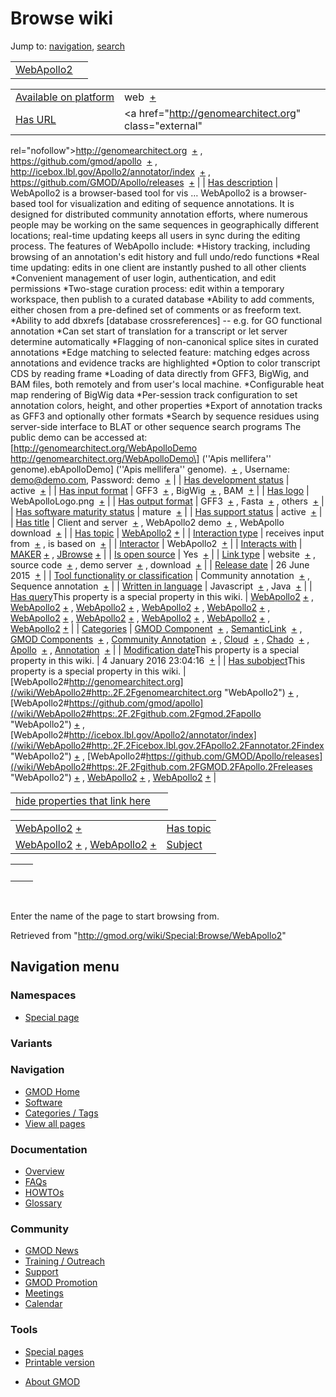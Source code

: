 <div id="mw-page-base" class="noprint">

</div>

<div id="mw-head-base" class="noprint">

</div>

<div id="content" class="mw-body" role="main">

<span id="top"></span>

<div id="mw-js-message" style="display:none;">

</div>



# <span dir="auto">Browse wiki</span>

<div id="bodyContent">

<div id="contentSub">

</div>

<div id="jump-to-nav" class="mw-jump">

Jump to: [navigation](#mw-navigation), [search](#p-search)

</div>

<div id="mw-content-text">

|                                             |     |
|---------------------------------------------|-----|
| [WebApollo2](/wiki/WebApollo2 "WebApollo2") |     |

|  |  |
|----|----|
| [Available on platform](/wiki/Property:Available_on_platform "Property:Available on platform") | <span class="smwb-value">web  <span class="smwsearch">[+](/wiki/Special:SearchByProperty/Available-20on-20platform/web "Special:SearchByProperty/Available-20on-20platform/web")</span></span> |
| [Has URL](/wiki/Property:Has_URL "Property:Has URL") | <span class="smwb-value"><a href="http://genomearchitect.org" class="external"
rel="nofollow">http://genomearchitect.org</a>  <span class="smwsearch">[+](/wiki/Special:SearchByProperty/Has-20URL/http:-2F-2Fgenomearchitect.org "Special:SearchByProperty/Has-20URL/http:-2F-2Fgenomearchitect.org")</span></span> , <span class="smwb-value"><a href="https://github.com/gmod/apollo" class="external"
rel="nofollow">https://github.com/gmod/apollo</a>  <span class="smwsearch">[+](/wiki/Special:SearchByProperty/Has-20URL/https:-2F-2Fgithub.com-2Fgmod-2Fapollo "Special:SearchByProperty/Has-20URL/https:-2F-2Fgithub.com-2Fgmod-2Fapollo")</span></span> , <span class="smwb-value"><a href="http://icebox.lbl.gov/Apollo2/annotator/index" class="external"
rel="nofollow">http://icebox.lbl.gov/Apollo2/annotator/index</a>  <span class="smwsearch">[+](/wiki/Special:SearchByProperty/Has-20URL/http:-2F-2Ficebox.lbl.gov-2FApollo2-2Fannotator-2Findex "Special:SearchByProperty/Has-20URL/http:-2F-2Ficebox.lbl.gov-2FApollo2-2Fannotator-2Findex")</span></span> , <span class="smwb-value"><a href="https://github.com/GMOD/Apollo/releases" class="external"
rel="nofollow">https://github.com/GMOD/Apollo/releases</a>  <span class="smwsearch">[+](/wiki/Special:SearchByProperty/Has-20URL/https:-2F-2Fgithub.com-2FGMOD-2FApollo-2Freleases "Special:SearchByProperty/Has-20URL/https:-2F-2Fgithub.com-2FGMOD-2FApollo-2Freleases")</span></span> |
| [Has description](/wiki/Property:Has_description "Property:Has description") | <span class="smwb-value">WebApollo2 is a browser-based tool for vis<span class="smw-highlighter" data-type="2" state="persistent" data-title="Information"><span class="smwtext"> … </span><span class="smwttcontent">WebApollo2 is a browser-based tool for visualization and editing of sequence annotations. It is designed for distributed community annotation efforts, where numerous people may be working on the same sequences in geographically different locations; real-time updating keeps all users in sync during the editing process. The features of WebApollo include: \*History tracking, including browsing of an annotation's edit history and full undo/redo functions \*Real time updating: edits in one client are instantly pushed to all other clients \*Convenient management of user login, authentication, and edit permissions \*Two-stage curation process: edit within a temporary workspace, then publish to a curated database \*Ability to add comments, either chosen from a pre-defined set of comments or as freeform text. \*Ability to add dbxrefs \[database crossreferences\] -- e.g. for GO functional annotation \*Can set start of translation for a transcript or let server determine automatically \*Flagging of non-canonical splice sites in curated annotations \*Edge matching to selected feature: matching edges across annotations and evidence tracks are highlighted \*Option to color transcript CDS by reading frame \*Loading of data directly from GFF3, BigWig, and BAM files, both remotely and from user's local machine. \*Configurable heat map rendering of BigWig data \*Per-session track configuration to set annotation colors, height, and other properties \*Export of annotation tracks as GFF3 and optionally other formats \*Search by sequence residues using server-side interface to BLAT or other sequence search programs The public demo can be accessed at: \[http://genomearchitect.org/WebApolloDemo http://genomearchitect.org/WebApolloDemo\] (''Apis mellifera'' genome).</span></span>ebApolloDemo\] (''Apis mellifera'' genome).  <span class="smwsearch">[+](/mediawiki/index.php?title=Special:SearchByProperty&x=Has-20description%2FWebApollo2-20is-20a-20browser-2Dbased-20tool-20for-20visualization-20and-20editing-20of-20sequence-20annotations.-20It-20is-20designed-20for-20distributed-20community-20annotation-20efforts%2C-20where-20numerous-20people-20may-20be-20working-20on-20the-20same-20sequences-20in-20geographically-20different-20locations%3B-20real-2Dtime-20updating-20keeps-20all-20users-20in-20sync-20during-20the-20editing-20process.-0A-0AThe-20features-20of-20WebApollo-20include%3A-0A-0A%2AHistory-20tracking%2C-20including-20browsing-20of-20an-20annotation%27s-20edit-20history-20and-20full-20undo-2Fredo-20functions-0A%2AReal-20time-20updating%3A-20edits-20in-20one-20client-20are-20instantly-20pushed-20to-20all-20other-20clients-0A%2AConvenient-20management-20of-20user-20login%2C-20authentication%2C-20and-20edit-20permissions-0A%2ATwo-2Dstage-20curation-20process%3A-20edit-20within-20a-20temporary-20workspace%2C-20then-20publish-20to-20a-20curated-20database-0A%2AAbility-20to-20add-20comments%2C-20either-20chosen-20from-20a-20pre-2Ddefined-20set-20of-20comments-20or-20as-20freeform-20text.-0A%2AAbility-20to-20add-20dbxrefs-20-5Bdatabase-20crossreferences-5D-20-2D-2D-20e.g.-20for-20GO-20functional-20annotation-0A%2ACan-20set-20start-20of-20translation-20for-20a-20transcript-20or-20let-20server-20determine-20automatically-0A%2AFlagging-20of-20non-2Dcanonical-20splice-20sites-20in-20curated-20annotations-0A%2AEdge-20matching-20to-20selected-20feature%3A-20matching-20edges-20across-20annotations-20and-20evidence-20tracks-20are-20highlighted-0A%2AOption-20to-20color-20transcript-20CDS-20by-20reading-20frame-0A%2ALoading-20of-20data-20directly-20from-20GFF3%2C-20BigWig%2C-20and-20BAM-20files%2C-20both-20remotely-20and-20from-20user%27s-20local-20machine.-0A%2AConfigurable-20heat-20map-20rendering-20of-20BigWig-20data-0A%2APer-2Dsession-20track-20configuration-20to-20set-20annotation-20colors%2C-20height%2C-20and-20other-20properties-0A%2AExport-20of-20annotation-20tracks-20as-20GFF3-20and-20optionally-20other-20formats-0A%2ASearch-20by-20sequence-20residues-20using-20server-2Dside-20interface-20to-20BLAT-20or-20other-20sequence-20search-20programs-0A-0AThe-20public-20demo-20can-20be-20accessed-20at%3A-20-5Bhttp%3A-2F-2Fgenomearchitect.org-2FWebApolloDemo-20http%3A-2F-2Fgenomearchitect.org-2FWebApolloDemo-5D-20%28-27-27Apis-20mellifera-27-27-20genome%29. "Special:SearchByProperty")</span></span> , <span class="smwb-value">Username: demo@demo.com, Password: demo  <span class="smwsearch">[+](/wiki/Special:SearchByProperty/Has-20description/Username:-20demo@demo.com,-20Password:-20demo "Special:SearchByProperty/Has-20description/Username:-20demo@demo.com,-20Password:-20demo")</span></span> |
| [Has development status](/wiki/Property:Has_development_status "Property:Has development status") | <span class="smwb-value">active  <span class="smwsearch">[+](/wiki/Special:SearchByProperty/Has-20development-20status/active "Special:SearchByProperty/Has-20development-20status/active")</span></span> |
| [Has input format](/wiki/Property:Has_input_format "Property:Has input format") | <span class="smwb-value">GFF3  <span class="smwsearch">[+](/wiki/Special:SearchByProperty/Has-20input-20format/GFF3 "Special:SearchByProperty/Has-20input-20format/GFF3")</span></span> , <span class="smwb-value">BigWig  <span class="smwsearch">[+](/wiki/Special:SearchByProperty/Has-20input-20format/BigWig "Special:SearchByProperty/Has-20input-20format/BigWig")</span></span> , <span class="smwb-value">BAM  <span class="smwsearch">[+](/wiki/Special:SearchByProperty/Has-20input-20format/BAM "Special:SearchByProperty/Has-20input-20format/BAM")</span></span> |
| [Has logo](/wiki/Property:Has_logo "Property:Has logo") | <span class="smwb-value">WebApolloLogo.png  <span class="smwsearch">[+](/wiki/Special:SearchByProperty/Has-20logo/WebApolloLogo.png "Special:SearchByProperty/Has-20logo/WebApolloLogo.png")</span></span> |
| [Has output format](/wiki/Property:Has_output_format "Property:Has output format") | <span class="smwb-value">GFF3  <span class="smwsearch">[+](/wiki/Special:SearchByProperty/Has-20output-20format/GFF3 "Special:SearchByProperty/Has-20output-20format/GFF3")</span></span> , <span class="smwb-value">Fasta  <span class="smwsearch">[+](/wiki/Special:SearchByProperty/Has-20output-20format/Fasta "Special:SearchByProperty/Has-20output-20format/Fasta")</span></span> , <span class="smwb-value">others  <span class="smwsearch">[+](/wiki/Special:SearchByProperty/Has-20output-20format/others "Special:SearchByProperty/Has-20output-20format/others")</span></span> |
| [Has software maturity status](/wiki/Property:Has_software_maturity_status "Property:Has software maturity status") | <span class="smwb-value">mature  <span class="smwsearch">[+](/wiki/Special:SearchByProperty/Has-20software-20maturity-20status/mature "Special:SearchByProperty/Has-20software-20maturity-20status/mature")</span></span> |
| [Has support status](/wiki/Property:Has_support_status "Property:Has support status") | <span class="smwb-value">active  <span class="smwsearch">[+](/wiki/Special:SearchByProperty/Has-20support-20status/active "Special:SearchByProperty/Has-20support-20status/active")</span></span> |
| [Has title](/wiki/Property:Has_title "Property:Has title") | <span class="smwb-value">Client and server  <span class="smwsearch">[+](/wiki/Special:SearchByProperty/Has-20title/Client-20and-20server "Special:SearchByProperty/Has-20title/Client-20and-20server")</span></span> , <span class="smwb-value">WebApollo2 demo  <span class="smwsearch">[+](/wiki/Special:SearchByProperty/Has-20title/WebApollo2-20demo "Special:SearchByProperty/Has-20title/WebApollo2-20demo")</span></span> , <span class="smwb-value">WebApollo download  <span class="smwsearch">[+](/wiki/Special:SearchByProperty/Has-20title/WebApollo-20download "Special:SearchByProperty/Has-20title/WebApollo-20download")</span></span> |
| [Has topic](/wiki/Property:Has_topic "Property:Has topic") | <span class="smwb-value">[WebApollo2](/wiki/WebApollo2 "WebApollo2") <span class="smwbrowse">[+](/wiki/Special:Browse/WebApollo2 "Special:Browse/WebApollo2")</span></span> |
| [Interaction type](/wiki/Property:Interaction_type "Property:Interaction type") | <span class="smwb-value">receives input from  <span class="smwsearch">[+](/wiki/Special:SearchByProperty/Interaction-20type/receives-20input-20from "Special:SearchByProperty/Interaction-20type/receives-20input-20from")</span></span> , <span class="smwb-value">is based on  <span class="smwsearch">[+](/wiki/Special:SearchByProperty/Interaction-20type/is-20based-20on "Special:SearchByProperty/Interaction-20type/is-20based-20on")</span></span> |
| <a
href="/mediawiki/index.php?title=Property:Interactor&amp;action=edit&amp;redlink=1"
class="new"
title="Property:Interactor (page does not exist)">Interactor</a> | <span class="smwb-value">WebApollo2  <span class="smwsearch">[+](/wiki/Special:SearchByProperty/Interactor/WebApollo2 "Special:SearchByProperty/Interactor/WebApollo2")</span></span> |
| [Interacts with](/wiki/Property:Interacts_with "Property:Interacts with") | <span class="smwb-value">[MAKER](/wiki/MAKER "MAKER") <span class="smwbrowse">[+](/wiki/Special:Browse/MAKER "Special:Browse/MAKER")</span></span> , <span class="smwb-value">[JBrowse](/wiki/JBrowse "JBrowse") <span class="smwbrowse">[+](/wiki/Special:Browse/JBrowse "Special:Browse/JBrowse")</span></span> |
| [Is open source](/wiki/Property:Is_open_source "Property:Is open source") | <span class="smwb-value">Yes  <span class="smwsearch">[+](/wiki/Special:SearchByProperty/Is-20open-20source/Yes "Special:SearchByProperty/Is-20open-20source/Yes")</span></span> |
| [Link type](/wiki/Property:Link_type "Property:Link type") | <span class="smwb-value">website  <span class="smwsearch">[+](/wiki/Special:SearchByProperty/Link-20type/website "Special:SearchByProperty/Link-20type/website")</span></span> , <span class="smwb-value">source code  <span class="smwsearch">[+](/wiki/Special:SearchByProperty/Link-20type/source-20code "Special:SearchByProperty/Link-20type/source-20code")</span></span> , <span class="smwb-value">demo server  <span class="smwsearch">[+](/wiki/Special:SearchByProperty/Link-20type/demo-20server "Special:SearchByProperty/Link-20type/demo-20server")</span></span> , <span class="smwb-value">download  <span class="smwsearch">[+](/wiki/Special:SearchByProperty/Link-20type/download "Special:SearchByProperty/Link-20type/download")</span></span> |
| [Release date](/wiki/Property:Release_date "Property:Release date") | <span class="smwb-value">26 June 2015  <span class="smwsearch">[+](/wiki/Special:SearchByProperty/Release-20date/26-20June-202015 "Special:SearchByProperty/Release-20date/26-20June-202015")</span></span> |
| [Tool functionality or classification](/wiki/Property:Tool_functionality_or_classification "Property:Tool functionality or classification") | <span class="smwb-value">Community annotation  <span class="smwsearch">[+](/wiki/Special:SearchByProperty/Tool-20functionality-20or-20classification/Community-20annotation "Special:SearchByProperty/Tool-20functionality-20or-20classification/Community-20annotation")</span></span> , <span class="smwb-value">Sequence annotation  <span class="smwsearch">[+](/wiki/Special:SearchByProperty/Tool-20functionality-20or-20classification/Sequence-20annotation "Special:SearchByProperty/Tool-20functionality-20or-20classification/Sequence-20annotation")</span></span> |
| [Written in language](/wiki/Property:Written_in_language "Property:Written in language") | <span class="smwb-value">Javascript  <span class="smwsearch">[+](/wiki/Special:SearchByProperty/Written-20in-20language/Javascript "Special:SearchByProperty/Written-20in-20language/Javascript")</span></span> , <span class="smwb-value">Java  <span class="smwsearch">[+](/wiki/Special:SearchByProperty/Written-20in-20language/Java "Special:SearchByProperty/Written-20in-20language/Java")</span></span> |
| <span class="smw-highlighter" data-type="1" state="inline" data-title="Property"><span class="smwbuiltin">[Has query](/wiki/Property:Has_query "Property:Has query")</span><span class="smwttcontent">This property is a special property in this wiki.</span></span> | <span class="smwb-value">[WebApollo2](/wiki/WebApollo2#_QUERYaf858bdcd44544784316c4f4fa505244 "WebApollo2") <span class="smwbrowse">[+](/wiki/Special:Browse/WebApollo2-23_QUERYaf858bdcd44544784316c4f4fa505244 "Special:Browse/WebApollo2-23 QUERYaf858bdcd44544784316c4f4fa505244")</span></span> , <span class="smwb-value">[WebApollo2](/wiki/WebApollo2#_QUERYa88f1a421c6cda2e520370fb0279263c "WebApollo2") <span class="smwbrowse">[+](/wiki/Special:Browse/WebApollo2-23_QUERYa88f1a421c6cda2e520370fb0279263c "Special:Browse/WebApollo2-23 QUERYa88f1a421c6cda2e520370fb0279263c")</span></span> , <span class="smwb-value">[WebApollo2](/wiki/WebApollo2#_QUERY24c1a1dd7d392cf25d87a99bf3497e54 "WebApollo2") <span class="smwbrowse">[+](/wiki/Special:Browse/WebApollo2-23_QUERY24c1a1dd7d392cf25d87a99bf3497e54 "Special:Browse/WebApollo2-23 QUERY24c1a1dd7d392cf25d87a99bf3497e54")</span></span> , <span class="smwb-value">[WebApollo2](/wiki/WebApollo2#_QUERY259981d33d1594d5e67691e25dda5e09 "WebApollo2") <span class="smwbrowse">[+](/wiki/Special:Browse/WebApollo2-23_QUERY259981d33d1594d5e67691e25dda5e09 "Special:Browse/WebApollo2-23 QUERY259981d33d1594d5e67691e25dda5e09")</span></span> , <span class="smwb-value">[WebApollo2](/wiki/WebApollo2#_QUERY53cbf5446aa0764a7dab2377b259749a "WebApollo2") <span class="smwbrowse">[+](/wiki/Special:Browse/WebApollo2-23_QUERY53cbf5446aa0764a7dab2377b259749a "Special:Browse/WebApollo2-23 QUERY53cbf5446aa0764a7dab2377b259749a")</span></span> , <span class="smwb-value">[WebApollo2](/wiki/WebApollo2#_QUERYcc455b3282ea99d20450e94037be09d2 "WebApollo2") <span class="smwbrowse">[+](/wiki/Special:Browse/WebApollo2-23_QUERYcc455b3282ea99d20450e94037be09d2 "Special:Browse/WebApollo2-23 QUERYcc455b3282ea99d20450e94037be09d2")</span></span> , <span class="smwb-value">[WebApollo2](/wiki/WebApollo2#_QUERYe9db68617f34d5412ef2c0e2773640e2 "WebApollo2") <span class="smwbrowse">[+](/wiki/Special:Browse/WebApollo2-23_QUERYe9db68617f34d5412ef2c0e2773640e2 "Special:Browse/WebApollo2-23 QUERYe9db68617f34d5412ef2c0e2773640e2")</span></span> , <span class="smwb-value">[WebApollo2](/wiki/WebApollo2#_QUERYa483a1287ae07f346f247f3d8c81fb60 "WebApollo2") <span class="smwbrowse">[+](/wiki/Special:Browse/WebApollo2-23_QUERYa483a1287ae07f346f247f3d8c81fb60 "Special:Browse/WebApollo2-23 QUERYa483a1287ae07f346f247f3d8c81fb60")</span></span> , <span class="smwb-value">[WebApollo2](/wiki/WebApollo2#_QUERY7638f131af9594806a3672e7b6e890bf "WebApollo2") <span class="smwbrowse">[+](/wiki/Special:Browse/WebApollo2-23_QUERY7638f131af9594806a3672e7b6e890bf "Special:Browse/WebApollo2-23 QUERY7638f131af9594806a3672e7b6e890bf")</span></span> , <span class="smwb-value">[WebApollo2](/wiki/WebApollo2#_QUERY04d72c09924dbf39ae25057a934a3452 "WebApollo2") <span class="smwbrowse">[+](/wiki/Special:Browse/WebApollo2-23_QUERY04d72c09924dbf39ae25057a934a3452 "Special:Browse/WebApollo2-23 QUERY04d72c09924dbf39ae25057a934a3452")</span></span> |
| [Categories](/wiki/Special:Categories "Special:Categories") | <span class="smwb-value">[GMOD Component](/wiki/Category:GMOD_Component "Category:GMOD Component")  <span class="smwsearch">[+](/wiki/Special:SearchByProperty/GMOD-20Component "Special:SearchByProperty/GMOD-20Component")</span></span> , <span class="smwb-value"><a
href="/mediawiki/index.php?title=Category:SemanticLink&amp;action=edit&amp;redlink=1"
class="new"
title="Category:SemanticLink (page does not exist)">SemanticLink</a>  <span class="smwsearch">[+](/wiki/Special:SearchByProperty/SemanticLink "Special:SearchByProperty/SemanticLink")</span></span> , <span class="smwb-value">[GMOD Components](/wiki/Category:GMOD_Components "Category:GMOD Components")  <span class="smwsearch">[+](/wiki/Special:SearchByProperty/GMOD-20Components "Special:SearchByProperty/GMOD-20Components")</span></span> , <span class="smwb-value">[Community Annotation](/wiki/Category:Community_Annotation "Category:Community Annotation")  <span class="smwsearch">[+](/wiki/Special:SearchByProperty/Community-20Annotation "Special:SearchByProperty/Community-20Annotation")</span></span> , <span class="smwb-value"><a
href="/mediawiki/index.php?title=Category:Cloud&amp;action=edit&amp;redlink=1"
class="new" title="Category:Cloud (page does not exist)">Cloud</a>  <span class="smwsearch">[+](/wiki/Special:SearchByProperty/Cloud "Special:SearchByProperty/Cloud")</span></span> , <span class="smwb-value">[Chado](/wiki/Category:Chado "Category:Chado")  <span class="smwsearch">[+](/wiki/Special:SearchByProperty/Chado "Special:SearchByProperty/Chado")</span></span> , <span class="smwb-value">[Apollo](/wiki/Category:Apollo "Category:Apollo")  <span class="smwsearch">[+](/wiki/Special:SearchByProperty/Apollo "Special:SearchByProperty/Apollo")</span></span> , <span class="smwb-value">[Annotation](/wiki/Category:Annotation "Category:Annotation")  <span class="smwsearch">[+](/wiki/Special:SearchByProperty/Annotation "Special:SearchByProperty/Annotation")</span></span> |
| <span class="smw-highlighter" data-type="1" state="inline" data-title="Property"><span class="smwbuiltin">[Modification date](/wiki/Property:Modification_date "Property:Modification date")</span><span class="smwttcontent">This property is a special property in this wiki.</span></span> | <span class="smwb-value">4 January 2016 23:04:16  <span class="smwsearch">[+](/wiki/Special:SearchByProperty/Modification-20date/4-20January-202016-2023:04:16 "Special:SearchByProperty/Modification-20date/4-20January-202016-2023:04:16")</span></span> |
| <span class="smw-highlighter" data-type="1" state="inline" data-title="Property"><span class="smwbuiltin">[Has subobject](/wiki/Property:Has_subobject "Property:Has subobject")</span><span class="smwttcontent">This property is a special property in this wiki.</span></span> | <span class="smwb-value">[WebApollo2#http://genomearchitect.org](/wiki/WebApollo2#http:.2F.2Fgenomearchitect.org "WebApollo2") <span class="smwbrowse">[+](/wiki/Special:Browse/WebApollo2-23http:-2F-2Fgenomearchitect.org "Special:Browse/WebApollo2-23http:-2F-2Fgenomearchitect.org")</span></span> , <span class="smwb-value">[WebApollo2#https://github.com/gmod/apollo](/wiki/WebApollo2#https:.2F.2Fgithub.com.2Fgmod.2Fapollo "WebApollo2") <span class="smwbrowse">[+](/wiki/Special:Browse/WebApollo2-23https:-2F-2Fgithub.com-2Fgmod-2Fapollo "Special:Browse/WebApollo2-23https:-2F-2Fgithub.com-2Fgmod-2Fapollo")</span></span> , <span class="smwb-value">[WebApollo2#http://icebox.lbl.gov/Apollo2/annotator/index](/wiki/WebApollo2#http:.2F.2Ficebox.lbl.gov.2FApollo2.2Fannotator.2Findex "WebApollo2") <span class="smwbrowse">[+](/wiki/Special:Browse/WebApollo2-23http:-2F-2Ficebox.lbl.gov-2FApollo2-2Fannotator-2Findex "Special:Browse/WebApollo2-23http:-2F-2Ficebox.lbl.gov-2FApollo2-2Fannotator-2Findex")</span></span> , <span class="smwb-value">[WebApollo2#https://github.com/GMOD/Apollo/releases](/wiki/WebApollo2#https:.2F.2Fgithub.com.2FGMOD.2FApollo.2Freleases "WebApollo2") <span class="smwbrowse">[+](/wiki/Special:Browse/WebApollo2-23https:-2F-2Fgithub.com-2FGMOD-2FApollo-2Freleases "Special:Browse/WebApollo2-23https:-2F-2Fgithub.com-2FGMOD-2FApollo-2Freleases")</span></span> , <span class="smwb-value">[WebApollo2](/wiki/WebApollo2#_7aa3d428be4e2b3632dc7e1d8733182f "WebApollo2") <span class="smwbrowse">[+](/wiki/Special:Browse/WebApollo2-23_7aa3d428be4e2b3632dc7e1d8733182f "Special:Browse/WebApollo2-23 7aa3d428be4e2b3632dc7e1d8733182f")</span></span> , <span class="smwb-value">[WebApollo2](/wiki/WebApollo2#_4c9d71480131ff10bde93a00dd874b38 "WebApollo2") <span class="smwbrowse">[+](/wiki/Special:Browse/WebApollo2-23_4c9d71480131ff10bde93a00dd874b38 "Special:Browse/WebApollo2-23 4c9d71480131ff10bde93a00dd874b38")</span></span> |

<span id="smw_browse_incoming"></span>

|  |  |
|----|----|
| [hide properties that link here](/mediawiki/index.php?title=Special:Browse&offset=0&dir=out&article=WebApollo2)  |  |

|  |  |
|----|----|
| <span class="smwb-ivalue">[WebApollo2](/wiki/WebApollo2 "WebApollo2") <span class="smwbrowse">[+](/wiki/Special:Browse/WebApollo2 "Special:Browse/WebApollo2")</span></span> | [Has topic](/wiki/Property:Has_topic "Property:Has topic") |
| <span class="smwb-ivalue">[WebApollo2](/wiki/WebApollo2#_7aa3d428be4e2b3632dc7e1d8733182f "WebApollo2") <span class="smwbrowse">[+](/wiki/Special:Browse/WebApollo2-23_7aa3d428be4e2b3632dc7e1d8733182f "Special:Browse/WebApollo2-23 7aa3d428be4e2b3632dc7e1d8733182f")</span></span> , <span class="smwb-ivalue">[WebApollo2](/wiki/WebApollo2#_4c9d71480131ff10bde93a00dd874b38 "WebApollo2") <span class="smwbrowse">[+](/wiki/Special:Browse/WebApollo2-23_4c9d71480131ff10bde93a00dd874b38 "Special:Browse/WebApollo2-23 4c9d71480131ff10bde93a00dd874b38")</span></span> | [Subject](/wiki/Property:Subject "Property:Subject") |

|     |     |
|-----|-----|
|     |     |

 

Enter the name of the page to start browsing from.  

</div>

<div class="printfooter">

Retrieved from "<http://gmod.org/wiki/Special:Browse/WebApollo2>"

</div>

<div id="catlinks" class="catlinks catlinks-allhidden">

</div>

<div class="visualClear">

</div>

</div>

</div>

<div id="mw-navigation">

## Navigation menu

<div id="mw-head">



<div id="left-navigation">

<div id="p-namespaces" class="vectorTabs" role="navigation"
aria-labelledby="p-namespaces-label">

### Namespaces

- <span id="ca-nstab-special">[Special
  page](/wiki/Special:Browse/WebApollo2 "This is a special page, you cannot edit the page itself")</span>

</div>

<div id="p-variants" class="vectorMenu emptyPortlet" role="navigation"
aria-labelledby="p-variants-label">

### 

### Variants[](#)

<div class="menu">

</div>

</div>

</div>





</div>



</div>

</div>

</div>

<div id="mw-panel">

<div id="p-logo" role="banner">

<a href="/wiki/Main_Page"
style="background-image: url(http://gmod.org/images/GMOD-cogs.png);"
title="Visit the main page"></a>

</div>

<div id="p-Navigation" class="portal" role="navigation"
aria-labelledby="p-Navigation-label">

### Navigation

<div class="body">

- <span id="n-GMOD-Home">[GMOD Home](/wiki/Main_Page)</span>
- <span id="n-Software">[Software](/wiki/GMOD_Components)</span>
- <span id="n-Categories-.2F-Tags">[Categories /
  Tags](/wiki/Categories)</span>
- <span id="n-View-all-pages">[View all
  pages](/wiki/Special:AllPages)</span>

</div>

</div>

<div id="p-Documentation" class="portal" role="navigation"
aria-labelledby="p-Documentation-label">

### Documentation

<div class="body">

- <span id="n-Overview">[Overview](/wiki/Overview)</span>
- <span id="n-FAQs">[FAQs](/wiki/Category:FAQ)</span>
- <span id="n-HOWTOs">[HOWTOs](/wiki/Category:HOWTO)</span>
- <span id="n-Glossary">[Glossary](/wiki/Glossary)</span>

</div>

</div>

<div id="p-Community" class="portal" role="navigation"
aria-labelledby="p-Community-label">

### Community

<div class="body">

- <span id="n-GMOD-News">[GMOD News](/wiki/GMOD_News)</span>
- <span id="n-Training-.2F-Outreach">[Training /
  Outreach](/wiki/Training_and_Outreach)</span>
- <span id="n-Support">[Support](/wiki/Support)</span>
- <span id="n-GMOD-Promotion">[GMOD
  Promotion](/wiki/GMOD_Promotion)</span>
- <span id="n-Meetings">[Meetings](/wiki/Meetings)</span>
- <span id="n-Calendar">[Calendar](/wiki/Calendar)</span>

</div>

</div>

<div id="p-tb" class="portal" role="navigation"
aria-labelledby="p-tb-label">

### Tools

<div class="body">

- <span id="t-specialpages"><a href="/wiki/Special:SpecialPages" accesskey="q"
  title="A list of all special pages [q]">Special pages</a></span>
- <span id="t-print"><a
  href="/mediawiki/index.php?title=Special:Browse/WebApollo2&amp;printable=yes"
  rel="alternate" accesskey="p"
  title="Printable version of this page [p]">Printable version</a></span>

</div>

</div>

</div>

</div>

<div id="footer" role="contentinfo">

- <span id="footer-places-about">[About
  GMOD](/wiki/GMOD:About "GMOD:About")</span>

<!-- -->






</div>
